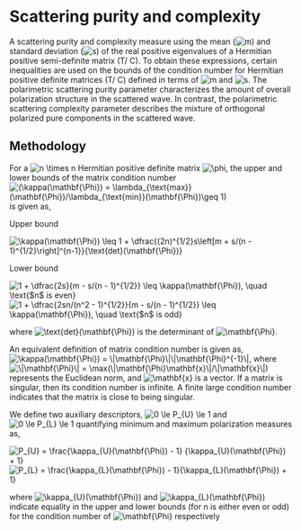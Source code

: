 # Scattering purity and complexity

A scattering purity and complexity measure using the mean (<img src="https://latex.codecogs.com/gif.latex?m" title="m" />) and standard deviation (<img src="https://latex.codecogs.com/gif.latex?s" title="s" />) of the real positive eigenvalues of a Hermitian positive semi-definite matrix (T/ C). To obtain these expressions, certain inequalities are used on the bounds of the condition number for Hermitian positive definite matrices (T/ C) defined in terms of <img src="https://latex.codecogs.com/gif.latex?m" title="m" /> and <img src="https://latex.codecogs.com/gif.latex?s" title="s" />. The polarimetric scattering purity parameter characterizes the amount of overall polarization structure in the scattered wave. In contrast, the polarimetric scattering complexity parameter describes the mixture of orthogonal polarized pure components in the scattered wave.


## Methodology

For a <img src="https://latex.codecogs.com/gif.latex?n&space;\times&space;n" title="n \times n" /> Hermitian positive definite matrix <img src="https://latex.codecogs.com/gif.latex?\mathbf{\Phi}" title="\phi" />, the upper and lower bounds of the matrix condition number <img src="https://latex.codecogs.com/gif.latex?(\kappa(\mathbf{\Phi})&space;=&space;\lambda_{\text{max}}(\mathbf{\Phi})/\lambda_{\text{min}}(\mathbf{\Phi})\geq&space;1)" title="(\kappa(\mathbf{\Phi}) = \lambda_{\text{max}}(\mathbf{\Phi})/\lambda_{\text{min}}(\mathbf{\Phi})\geq 1)" /> is given as,

Upper bound

<img src="https://latex.codecogs.com/gif.latex?\kappa(\mathbf{\Phi})&space;\leq&space;1&space;&plus;&space;\dfrac{(2n)^{1/2}s\left[m&space;&plus;&space;s/(n&space;-&space;1)^{1/2}\right]^{n-1}}{\text{det}(\mathbf{\Phi})}" title="\kappa(\mathbf{\Phi}) \leq 1 + \dfrac{(2n)^{1/2}s\left[m + s/(n - 1)^{1/2}\right]^{n-1}}{\text{det}(\mathbf{\Phi})}" />

Lower bound

<img src="https://latex.codecogs.com/gif.latex?1&space;&plus;&space;\dfrac{2s}{m&space;-&space;s/(n&space;-&space;1)^{1/2}}&space;\leq&space;\kappa(\mathbf{\Phi}),&space;\quad&space;\text{$n$&space;is&space;even}" title="1 + \dfrac{2s}{m - s/(n - 1)^{1/2}} \leq \kappa(\mathbf{\Phi}), \quad \text{$n$ is even}" />

<img src="https://latex.codecogs.com/gif.latex?1&space;&plus;&space;\dfrac{2sn/(n^2&space;-&space;1)^{1/2}}{m&space;-&space;s/(n&space;-&space;1)^{1/2}}&space;\leq&space;\kappa(\mathbf{\Phi}),&space;\quad&space;\text{$n$&space;is&space;odd}" title="1 + \dfrac{2sn/(n^2 - 1)^{1/2}}{m - s/(n - 1)^{1/2}} \leq \kappa(\mathbf{\Phi}), \quad \text{$n$ is odd}" />

where <img src="https://latex.codecogs.com/gif.latex?\text{det}(\mathbf{\Phi})" title="\text{det}(\mathbf{\Phi})" /> is the determinant of <img src="https://latex.codecogs.com/gif.latex?\mathbf{\Phi}" title="\mathbf{\Phi}" />. 

An equivalent definition of matrix condition number is given as, <img src="https://latex.codecogs.com/gif.latex?\kappa(\mathbf{\Phi})&space;=&space;\|\mathbf{\Phi}\|\|\mathbf{\Phi}^{-1}\|" title="\kappa(\mathbf{\Phi}) = \|\mathbf{\Phi}\|\|\mathbf{\Phi}^{-1}\|" />, where <img src="https://latex.codecogs.com/gif.latex?\|\mathbf{\Phi}\|&space;=&space;\max(\|\mathbf{\Phi}\mathbf{x}\|/\|\mathbf{x}\|)" title="\|\mathbf{\Phi}\| = \max(\|\mathbf{\Phi}\mathbf{x}\|/\|\mathbf{x}\|)" /> represents the Euclidean norm, and <img src="https://latex.codecogs.com/gif.latex?\mathbf{x}" title="\mathbf{x}" /> is a vector. If a matrix is singular, then its condition number is infinite. A finite large condition number indicates that the matrix is close to being singular. 

We define two auxiliary descriptors, <img src="https://latex.codecogs.com/gif.latex?0&space;\le&space;P_{U}&space;\le&space;1" title="0 \le P_{U} \le 1" /> and <img src="https://latex.codecogs.com/gif.latex?0&space;\le&space;P_{L}&space;\le&space;1" title="0 \le P_{L} \le 1" /> quantifying minimum and maximum polarization measures as,

<img src="https://latex.codecogs.com/gif.latex?P_{U}&space;=&space;\frac{\kappa_{U}(\mathbf{\Phi})&space;-&space;1}&space;{\kappa_{U}(\mathbf{\Phi})&space;&plus;&space;1}" title="P_{U} = \frac{\kappa_{U}(\mathbf{\Phi}) - 1} {\kappa_{U}(\mathbf{\Phi}) + 1}" />

<img src="https://latex.codecogs.com/gif.latex?P_{L}&space;=&space;\frac{\kappa_{L}(\mathbf{\Phi})&space;-&space;1}{\kappa_{L}(\mathbf{\Phi})&space;&plus;&space;1}" title="P_{L} = \frac{\kappa_{L}(\mathbf{\Phi}) - 1}{\kappa_{L}(\mathbf{\Phi}) + 1}" />

where <img src="https://latex.codecogs.com/gif.latex?\kappa_{U}(\mathbf{\Phi})" title="\kappa_{U}(\mathbf{\Phi})" /> and <img src="https://latex.codecogs.com/gif.latex?\kappa_{L}(\mathbf{\Phi})" title="\kappa_{L}(\mathbf{\Phi})" /> indicate equality in the upper and lower bounds (for n is either even or odd) for the condition number of <img src="https://latex.codecogs.com/gif.latex?\mathbf{\Phi}" title="\mathbf{\Phi}" /> respectively







